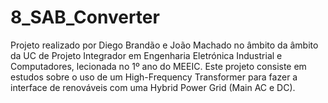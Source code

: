 # 8_SAB_Converter
Projeto realizado por Diego Brandão e João Machado no âmbito da âmbito da UC de Projeto Integrador em Engenharia Eletrónica Industrial e Computadores, lecionada no 1º ano do MEEIC. Este projeto consiste em estudos sobre o uso de um High-Frequency Transformer para fazer a interface de renováveis com uma Hybrid Power Grid (Main AC e DC).
